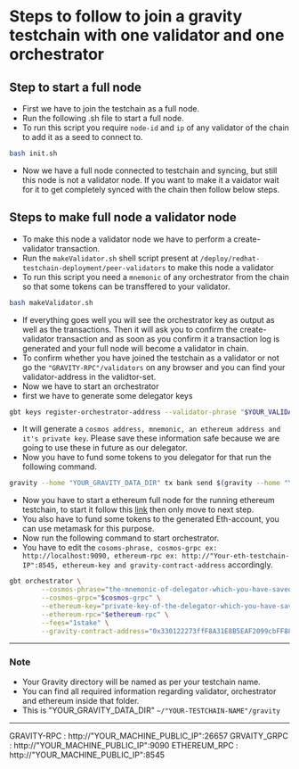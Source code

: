 # Steps to follow to join a gravity testchain with one validator and one orchestrator
## Step to start a full node
- First we have to join the testchain as a full node.
- Run the following .sh file to start a full node.
- To run this script you require ```node-id``` and ```ip``` of any validator of the chain to add it as a seed to connect to.
```bash
bash init.sh
```
- Now we have a full node connected to testchain and syncing, but still this node is not a validator node. If you want to make it a vaidator wait for it to get completely synced with the chain then follow below steps.
## Steps to make full node a validator node
- To make this node a validator node we have to perform a create-validator transaction.
- Run the ```makeValidator.sh``` shell script present at ```/deploy/redhat-testchain-deployment/peer-validators``` to make this node a validator
- To run this script you need a ```mnemonic``` of any orchestrator from the chain so that some tokens can be transffered to your validator.
```bash
bash makeValidator.sh
```
- If everything goes well you will see the orchestrator key as output as well as the transactions. Then it will ask you to confirm the create-validator transaction and as soon as you confirm it a transaction log is generated and your full node will become a validator in chain.
- To confirm whether you have joined the testchain as a validator or not go the ```"GRAVITY-RPC"/validators``` on any browser and you can find your validator-address in the validtor-set.
- Now we have to start an orchestrator 
- first we have to generate some delegator keys
```bash
gbt keys register-orchestrator-address --validator-phrase "$YOUR_VALIDATOR_PHRASE" --fees=1footoken 
```
- It will generate a ```cosmos address, mnemonic, an ethereum address and it's private key```. Please save these information safe because we are going to use these in future as our delegator.
- Now you have to fund some tokens to you delegator for that run the following command.
```bash
gravity --home "YOUR_GRAVITY_DATA_DIR" tx bank send $(gravity --home "YOUR_GRAVITY_DATA_DIR" keys show -a orch --keyring-backend test) $YOUR_DELEGATOR_COSMOS_ADDRESS 1000000footoken --chain-id testchain --keyring-backend test -y
```
- Now you have to start a ethereum full node for the running ethereum testchain, to start it follow this [link](https://github.com/sunnyk56/market/blob/ONET-65/deploy/redhat-testchain-deployment/start-ethereum-testchain.md#steps-to-follow-to-start-a-ethereum-testchain-full-node) then only move to next step.
- You also have to fund some tokens to the generated Eth-account, you can use metamask for this purpose.
- Now run the following command to start orchestrator.
- You have to edit the ```cosoms-phrase, cosmos-grpc ex: http://localhost:9090, ethereum-rpc ex: http://"Your-eth-testchain-IP":8545, ethereum-key and gravity-contract-address``` accordingly.
```bash
gbt orchestrator \
        --cosmos-phrase="the-mnemonic-of-delegator-which-you-have-saved" \
        --cosmos-grpc="$cosmos-grpc" \
        --ethereum-key="private-key-of-the-delegator-which-you-have-saved" \
        --ethereum-rpc="$ethereum-rpc" \
        --fees="1stake" \
        --gravity-contract-address="0x330122273ffF8A31E8B5EAF2099cbFF881c9eEB7"
```
---
### Note
- Your Gravity directory will be named as per your testchain name.
- You can find  all required information regarding validator, orchestrator and ethereum inside that folder.
- This is "YOUR_GRAVITY_DATA_DIR" ```~/"YOUR-TESTCHAIN-NAME"/gravity```
---
GRAVITY-RPC : http://"YOUR_MACHINE_PUBLIC_IP":26657
GRVAITY_GRPC : http://"YOUR_MACHINE_PUBLIC_IP":9090
ETHEREUM_RPC : http://"YOUR_MACHINE_PUBLIC_IP":8545
